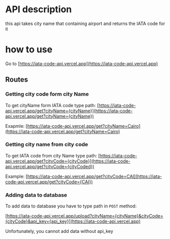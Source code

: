 # API description

this api takes city name that containing airport and returns the IATA code for it

# how to use

Go to [https://iata-code-api.vercel.app](https://iata-code-api.vercel.app)

## Routes

### Getting city code form city Name

To get cityName form IATA code type path:
[https://iata-code-api.vercel.app/get?cityName={cityName}](https://iata-code-api.vercel.app/get?cityName={cityName})

Exapmle: [https://iata-code-api.vercel.app/get?cityName=Cairo](https://iata-code-api.vercel.app/get?cityName=Cairo)
### Getting city name from city code

To get IATA code from city Name type path: 
[https://iata-code-api.vercel.app/get?cityCode={cityCode}](https://iata-code-api.vercel.app/get?cityCode={cityCoded})

Example: 
[https://iata-code-api.vercel.app/get?cityCode=CAI](https://iata-code-api.vercel.app/get?cityCode={CAI})

### Adding data to database

To add data to database you have to type path in `POST` method: 

[https://iata-code-api.vercel.app/upload?cityName={cityName}&cityCode={cityCode}&api_key={api_key}](https://iata-code-api.vercel.app)

Unfortunately, you cannot add data without api_key 
